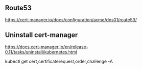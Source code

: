 ## Route53
https://cert-manager.io/docs/configuration/acme/dns01/route53/

## Uninstall cert-manager
https://docs.cert-manager.io/en/release-0.11/tasks/uninstall/kubernetes.html


kubectl get cert,certificaterequest,order,challenge -A
